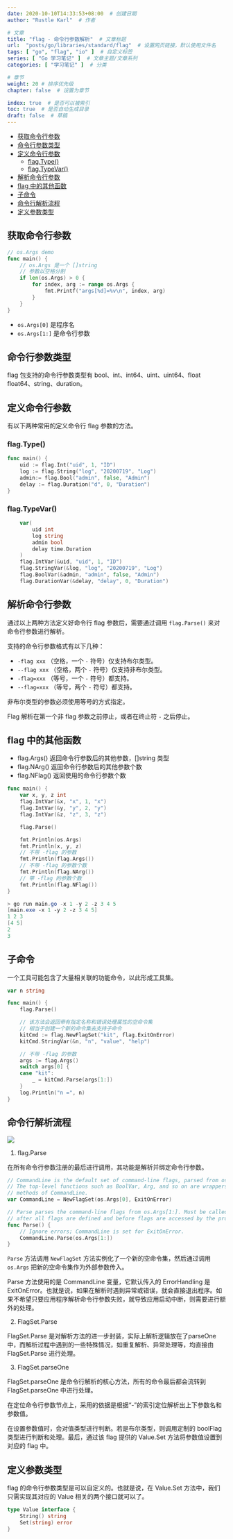 ```yaml
---
date: 2020-10-10T14:33:53+08:00  # 创建日期
author: "Rustle Karl"  # 作者

# 文章
title: "flag - 命令行参数解析"  # 文章标题
url:  "posts/go/libraries/standard/flag"  # 设置网页链接，默认使用文件名
tags: [ "go", "flag", "io" ]  # 自定义标签
series: [ "Go 学习笔记" ]  # 文章主题/文章系列
categories: [ "学习笔记" ]  # 分类

# 章节
weight: 20 # 排序优先级
chapter: false  # 设置为章节

index: true  # 是否可以被索引
toc: true  # 是否自动生成目录
draft: false  # 草稿
---
```


- [获取命令行参数](#获取命令行参数)
- [命令行参数类型](#命令行参数类型)
- [定义命令行参数](#定义命令行参数)
	- [flag.Type()](#flagtype)
	- [flag.TypeVar()](#flagtypevar)
- [解析命令行参数](#解析命令行参数)
- [flag 中的其他函数](#flag-中的其他函数)
- [子命令](#子命令)
- [命令行解析流程](#命令行解析流程)
- [定义参数类型](#定义参数类型)

## 获取命令行参数

```go
// os.Args demo
func main() {
	// os.Args 是一个 []string
	// 参数以空格分割
	if len(os.Args) > 0 {
		for index, arg := range os.Args {
			fmt.Printf("args[%d]=%v\n", index, arg)
		}
	}
}
```

- `os.Args[0]` 是程序名
- `os.Args[1:]` 是命令行参数


## 命令行参数类型

flag 包支持的命令行参数类型有 bool、int、int64、uint、uint64、float float64、string、duration。

## 定义命令行参数

有以下两种常用的定义命令行 flag 参数的方法。

### flag.Type()

```go
func main() {
	uid := flag.Int("uid", 1, "ID")
	log := flag.String("log", "20200719", "Log")
	admin:= flag.Bool("admin", false, "Admin")
	delay := flag.Duration("d", 0, "Duration")
}
```

### flag.TypeVar()

```go
	var(
		uid int
		log string
		admin bool
		delay time.Duration
	)
	flag.IntVar(&uid, "uid", 1, "ID")
	flag.StringVar(&log, "log", "20200719", "Log")
	flag.BoolVar(&admin, "admin", false, "Admin")
	flag.DurationVar(&delay, "delay", 0, "Duration")
```

## 解析命令行参数

通过以上两种方法定义好命令行 flag 参数后，需要通过调用 `flag.Parse()` 来对命令行参数进行解析。

支持的命令行参数格式有以下几种：

- `-flag xxx` （空格，一个 `-` 符号）仅支持布尔类型。
- `--flag xxx` （空格，两个 `-` 符号）仅支持非布尔类型。
- `-flag=xxx` （等号，一个 `-` 符号）都支持。
- `--flag=xxx` （等号，两个 `-` 符号）都支持。

非布尔类型的参数必须使用等号的方式指定。

Flag 解析在第一个非 flag 参数之前停止，或者在终止符 `-` 之后停止。

## flag 中的其他函数

- flag.Args() 返回命令行参数后的其他参数，[]string 类型
- flag.NArg() 返回命令行参数后的其他参数个数
- flag.NFlag() 返回使用的命令行参数个数

```go
func main() {
	var x, y, z int
	flag.IntVar(&x, "x", 1, "x")
	flag.IntVar(&y, "y", 2, "y")
	flag.IntVar(&z, "z", 3, "z")

	flag.Parse()

	fmt.Println(os.Args)
	fmt.Println(x, y, z)
	// 不带 -flag 的参数
	fmt.Println(flag.Args())
	// 不带 -flag 的参数个数
	fmt.Println(flag.NArg())
	// 带 -flag 的参数个数
	fmt.Println(flag.NFlag())
}
```

```powershell
> go run main.go -x 1 -y 2 -z 3 4 5
[main.exe -x 1 -y 2 -z 3 4 5]
1 2 3
[4 5]
2
3
```

## 子命令

一个工具可能包含了大量相关联的功能命令，以此形成工具集。

```go
var n string

func main() {
	flag.Parse()

	// 该方法会返回带有指定名称和错误处理属性的空命令集
	// 相当于创建一个新的命令集去支持子命令
	kitCmd := flag.NewFlagSet("kit", flag.ExitOnError)
	kitCmd.StringVar(&n, "n", "value", "help")

	// 不带 -flag 的参数
	args := flag.Args()
	switch args[0] {
	case "kit":
		_ = kitCmd.Parse(args[1:])
	}
	log.Println("n =", n)
}
```

## 命令行解析流程

![](../../assets/images/flag.png)

1. flag.Parse

在所有命令行参数注册的最后进行调用，其功能是解析并绑定命令行参数。

```go
// CommandLine is the default set of command-line flags, parsed from os.Args.
// The top-level functions such as BoolVar, Arg, and so on are wrappers for the
// methods of CommandLine.
var CommandLine = NewFlagSet(os.Args[0], ExitOnError)

// Parse parses the command-line flags from os.Args[1:]. Must be called
// after all flags are defined and before flags are accessed by the program.
func Parse() {
	// Ignore errors; CommandLine is set for ExitOnError.
	CommandLine.Parse(os.Args[1:])
}
```

`Parse` 方法调用 `NewFlagSet` 方法实例化了一个新的空命令集，然后通过调用 `os.Args` 把新的空命令集作为外部参数传入。

Parse 方法使用的是 CommandLine 变量，它默认传入的 ErrorHandling 是ExitOnError。也就是说，如果在解析时遇到异常或错误，就会直接退出程序。如果不希望只要应用程序解析命令行参数失败，就导致应用启动中断，则需要进行额外的处理。

2. FlagSet.Parse

FlagSet.Parse 是对解析方法的进一步封装，实际上解析逻辑放在了parseOne 中，而解析过程中遇到的一些特殊情况，如重复解析、异常处理等，均直接由 FlagSet.Parse 进行处理。

3. FlagSet.parseOne

FlagSet.parseOne 是命令行解析的核心方法，所有的命令最后都会流转到  FlagSet.parseOne 中进行处理。

在定位命令行参数节点上，采用的依据是根据“-”的索引定位解析出上下参数名和参数值。

在设置参数值时，会对值类型进行判断。若是布尔类型，则调用定制的 boolFlag 类型进行判断和处理。最后，通过该 flag 提供的 Value.Set 方法将参数值设置到对应的 flag 中。

## 定义参数类型

flag 的命令行参数类型是可以自定义的。也就是说，在 Value.Set 方法中，我们只需实现其对应的 Value 相关的两个接口就可以了。

```go
type Value interface {
	String() string
	Set(string) error
}
```
